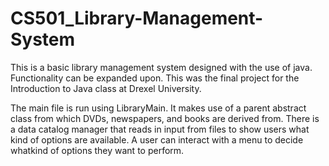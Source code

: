 # CS501_Library-Management-System

This is a basic library management system designed with the use of java. Functionality can be expanded upon. This was the final project for the Introduction to Java class at Drexel University. 

The main file is run using LibraryMain. It makes use of a parent abstract class from which DVDs, newspapers, and books are derived from. There is a data catalog manager that reads in input from files to show users what kind of options are available. A user can interact with a menu to decide whatkind of options they want to perform. 
